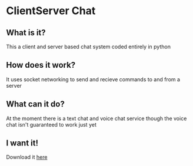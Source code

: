 # ClientServer Chat
## What is it?
This a client and server based chat system coded entirely in python
## How does it work?
It uses socket networking to send and recieve commands to and from a server
## What can it do?
At the moment there is a text chat and voice chat service though the voice chat isn't guaranteed to work just yet
## I want it!
Download it [here](https://www.youtube.com/watch?v=dQw4w9WgXcQ)
